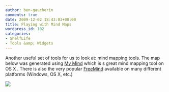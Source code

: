```yaml
---
author: ben-gaucherin
comments: true
date: 2009-12-02 18:43:03+00:00
title: Playing with Mind Maps
wordpress_id: 102
categories:
- ShelfLife
- Tools &amp; Widgets
---
```


Another useful set of tools for us to look at: mind mapping tools.  The map below was generated using [My Mind](http://www.sebastian-krauss.de/software/#mymind) which is s great mind mapping tool on OS X .  There is also the very popular [FreeMind](http://freemind.sourceforge.net/wiki/index.php/Main_Page) available on many different platforms (Windows, OS X, etc.)

[![](http://librarylab.law.harvard.edu/blog/wp-content/uploads/2009/12/Registry-300x210.jpg)](http://librarylab.law.harvard.edu/blog/wp-content/uploads/2009/12/Registry.jpg)
